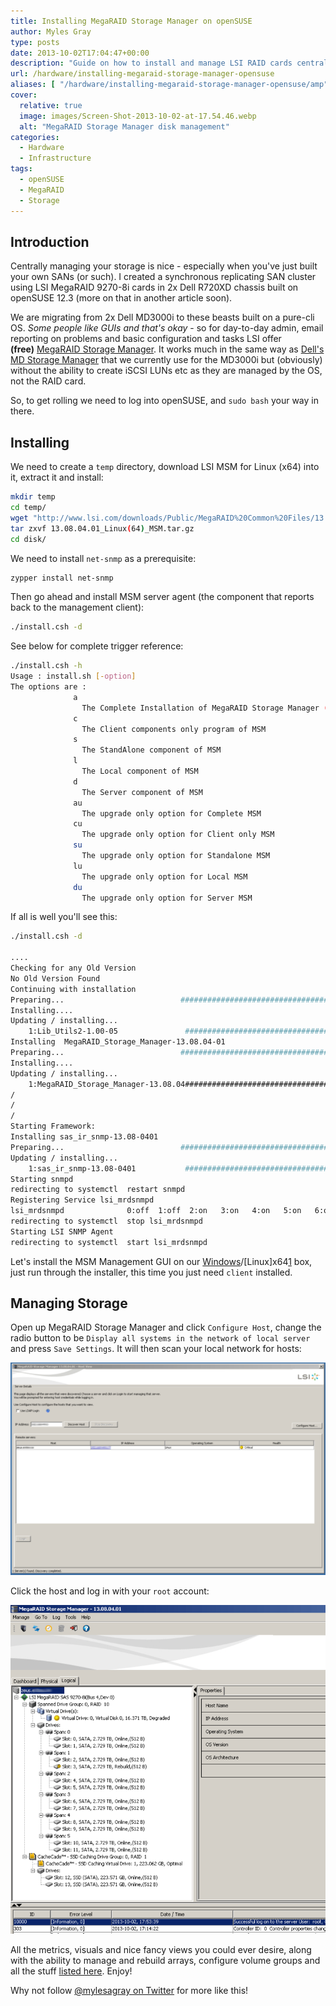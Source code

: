 ```yaml
---
title: Installing MegaRAID Storage Manager on openSUSE
author: Myles Gray
type: posts
date: 2013-10-02T17:04:47+00:00
description: "Guide on how to install and manage LSI RAID cards centrally using MegaRAID Storage Manager"
url: /hardware/installing-megaraid-storage-manager-opensuse
aliases: [ "/hardware/installing-megaraid-storage-manager-opensuse/amp" ]
cover:
  relative: true
  image: images/Screen-Shot-2013-10-02-at-17.54.46.webp
  alt: "MegaRAID Storage Manager disk management"
categories:
  - Hardware
  - Infrastructure
tags:
  - openSUSE
  - MegaRAID
  - Storage
---
```


## Introduction

Centrally managing your storage is nice - especially when you've just built your own SANs (or such). I created a synchronous replicating SAN cluster using LSI MegaRAID 9270-8i cards in 2x Dell R720XD chassis built on openSUSE 12.3 (more on that in another article soon).

We are migrating from 2x Dell MD3000i to these beasts built on a pure-cli OS. _Some people like GUIs and that's okay_ - so for day-to-day admin, email reporting on problems and basic configuration and tasks LSI offer **(free)** [MegaRAID Storage Manager][1]. It works much in the same way as [Dell's MD Storage Manager][2] that we currently use for the MD3000i but (obviously) without the ability to create iSCSI LUNs etc as they are managed by the OS, not the RAID card.

So, to get rolling we need to log into openSUSE, and `sudo bash` your way in there.

## Installing

We need to create a `temp` directory, download LSI MSM for Linux (x64) into it, extract it and install:

```bash
mkdir temp
cd temp/
wget "http://www.lsi.com/downloads/Public/MegaRAID%20Common%20Files/13.08.04.01_Linux(64)_MSM.tar.gz"
tar zxvf 13.08.04.01_Linux(64)_MSM.tar.gz
cd disk/
```

We need to install `net-snmp` as a prerequisite:

```bash
zypper install net-snmp
```

Then go ahead and install MSM server agent (the component that reports back to the management client):

```bash
./install.csh -d
```

See below for complete trigger reference:

```bash
./install.csh -h
Usage : install.sh [-option]
The options are :
              a
                The Complete Installation of MegaRAID Storage Manager (MSM) 
              c
                The Client components only program of MSM
              s
                The StandAlone component of MSM
              l
                The Local component of MSM
              d
                The Server component of MSM
              au
                The upgrade only option for Complete MSM
              cu
                The upgrade only option for Client only MSM
              su
                The upgrade only option for Standalone MSM
              lu
                The upgrade only option for Local MSM
              du
                The upgrade only option for Server MSM
```

If all is well you'll see this:

```bash
./install.csh -d

....
Checking for any Old Version
No Old Version Found
Continuing with installation
Preparing...                          ################################# [100%]
Installing....
Updating / installing...
    1:Lib_Utils2-1.00-05               ################################# [100%]
Installing  MegaRAID_Storage_Manager-13.08.04-01
Preparing...                          ################################# [100%]
Installing....
Updating / installing...
    1:MegaRAID_Storage_Manager-13.08.04################################# [100%]
/
/
/
Starting Framework: 
Installing sas_ir_snmp-13.08-0401
Preparing...                          ################################# [100%]
Updating / installing...
    1:sas_ir_snmp-13.08-0401           ################################# [100%]
Starting snmpd
redirecting to systemctl  restart snmpd
Registering Service lsi_mrdsnmpd
lsi_mrdsnmpd              0:off  1:off  2:on   3:on   4:on   5:on   6:off
redirecting to systemctl  stop lsi_mrdsnmpd
Starting LSI SNMP Agent
redirecting to systemctl  start lsi_mrdsnmpd
```

Let's install the MSM Management GUI on our [Windows][3]/[Linux]x64[1] box, just run through the installer, this time you just need `client` installed.

## Managing Storage

Open up MegaRAID Storage Manager and click `Configure Host`, change the radio button to be `Display all systems in the network of local server` and press `Save Settings`. It will then scan your local network for hosts:

![Adding hosts][4]

Click the host and log in with your `root` account:

![Managing storage][5]

All the metrics, visuals and nice fancy views you could ever desire, along with the ability to manage and rebuild arrays, configure volume groups and all the stuff [listed here][6]. Enjoy!

Why not follow [@mylesagray on Twitter][7] for more like this!

 [1]: https://docs.broadcom.com/docs/17.05.02.01_MSM_Linux-x64.zip
 [2]: https://www.dell.com/support/home/en-uk/drivers/DriversDetails?driverId=6H9V3
 [3]: https://docs.broadcom.com/docs/17.05.02.01_MSM_Windows.zip
 [4]: images/Screen-Shot-2013-10-02-at-17.47.19.png
 [5]: images/Screen-Shot-2013-10-02-at-17.54.46.png
 [6]: https://docs.broadcom.com/doc/12353341
 [7]: https://twitter.com/mylesagray
